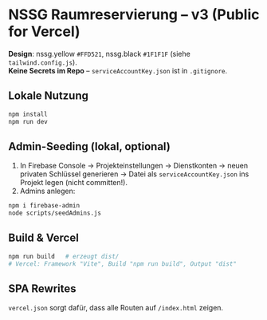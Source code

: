 
# NSSG Raumreservierung – v3 (Public for Vercel)

**Design**: nssg.yellow `#FFD521`, nssg.black `#1F1F1F` (siehe `tailwind.config.js`).  
**Keine Secrets im Repo** – `serviceAccountKey.json` ist in `.gitignore`.

## Lokale Nutzung
```bash
npm install
npm run dev
```

## Admin-Seeding (lokal, optional)
1. In Firebase Console -> Projekteinstellungen -> Dienstkonten -> neuen privaten Schlüssel generieren -> Datei als `serviceAccountKey.json` ins Projekt legen (nicht committen!).
2. Admins anlegen:
```bash
npm i firebase-admin
node scripts/seedAdmins.js
```

## Build & Vercel
```bash
npm run build   # erzeugt dist/
# Vercel: Framework "Vite", Build "npm run build", Output "dist"
```

## SPA Rewrites
`vercel.json` sorgt dafür, dass alle Routen auf `/index.html` zeigen.
